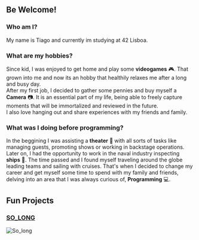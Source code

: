 ## Be Welcome!

### Who am I?
  My name is Tiago and currently im studying at 42 Lisboa.<br>
  
### What are my hobbies?
  Since kid, I was enjoyed to get home and play some **videogames** :video_game:. That grown into me and now its an hobby that healthily relaxes me after a long and busy day.<br>
  After my first job, I decided to gather some pennies and buy myself a **Camera** :camera:. It is an essential part of my life, being able to freely capture moments that will be immortalized and reviewed in the future.<br>
  I also love hanging out and share experiences with my friends and family.<br>
  
### What was I doing before programming?
  In the beggining I was assisting a **theater** :japanese_goblin: with all sorts of tasks like managing guests, promoting shows or working in backstage operations.<br>
  Later on, I had the opportunity to work in the naval industry inspecting **ships** :ship:. The time passed and I found myself traveling around the globe leading teams and sailing with cruises. That's when I decided to change my career and get myself some time to spend with my family and friends, delving into an area that I was always curious of, **Programming** :computer:.<br>

## Fun Projects

### [SO_LONG](https://github.com/tjorge-d/So_long)
![So_long](https://github.com/user-attachments/assets/91f72b46-8e16-45c2-a807-3453fd72b606)
